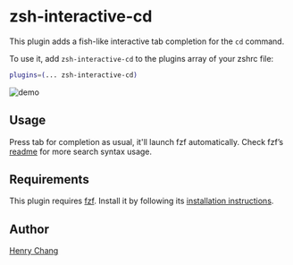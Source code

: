 # zsh-interactive-cd

This plugin adds a fish-like interactive tab completion for the `cd` command.

To use it, add `zsh-interactive-cd` to the plugins array of your zshrc file:

```zsh
plugins=(... zsh-interactive-cd)
```

![demo](https://user-images.githubusercontent.com/1441704/74360670-cb202900-4dc5-11ea-9734-f60caf726e85.gif)

## Usage

Press tab for completion as usual, it'll launch fzf automatically. Check fzf’s
[readme](https://github.com/junegunn/fzf#search-syntax) for more search syntax
usage.

## Requirements

This plugin requires [fzf](https://github.com/junegunn/fzf). Install it by
following its
[installation instructions](https://github.com/junegunn/fzf#installation).

## Author

[Henry Chang](https://github.com/changyuheng)
